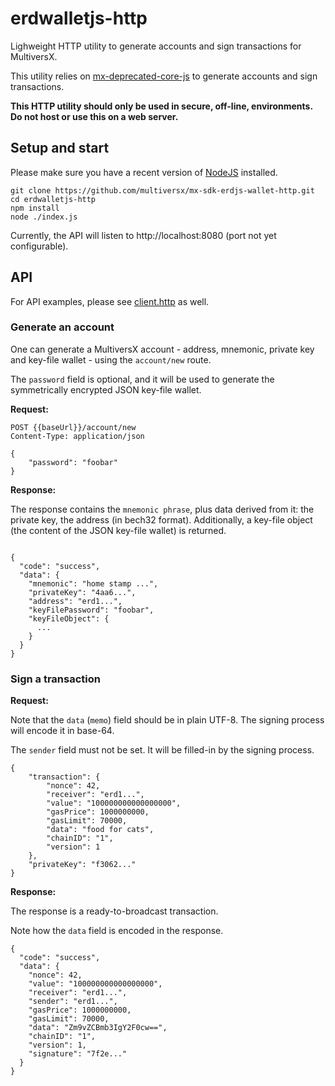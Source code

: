 # erdwalletjs-http

Lighweight HTTP utility to generate accounts and sign transactions for MultiversX.

This utility relies on [mx-deprecated-core-js](https://github.com/multiversx/mx-deprecated-core-js) to generate accounts and sign transactions.

**This HTTP utility should only be used in secure, off-line, environments. Do not host or use this on a web server.**

## Setup and start

Please make sure you have a recent version of [NodeJS](https://nodejs.org/en/) installed.

```
git clone https://github.com/multiversx/mx-sdk-erdjs-wallet-http.git
cd erdwalletjs-http
npm install
node ./index.js
```

Currently, the API will listen to http://localhost:8080 (port not yet configurable).

## API

For API examples, please see [client.http](client.http) as well.

### Generate an account

One can generate a MultiversX account - address, mnemonic, private key and key-file wallet - using the `account/new` route. 

The `password` field is optional, and it will be used to generate the symmetrically encrypted JSON key-file wallet.

**Request:**

```
POST {{baseUrl}}/account/new
Content-Type: application/json

{
    "password": "foobar"
}
```

**Response:**

The response contains the `mnemonic phrase`, plus data derived from it: the private key, the address (in bech32 format). Additionally, a key-file object (the content of the JSON key-file wallet) is returned. 

```

{
  "code": "success",
  "data": {
    "mnemonic": "home stamp ...",
    "privateKey": "4aa6...",
    "address": "erd1...",
    "keyFilePassword": "foobar",
    "keyFileObject": {
      ...
    }
  }
}
```

### Sign a transaction

**Request:**

Note that the `data` (`memo`) field should be in plain UTF-8. The signing process will encode it in base-64.

The `sender` field must not be set. It will be filled-in by the signing process.

```
{
    "transaction": {
        "nonce": 42,
        "receiver": "erd1...",
        "value": "100000000000000000",
        "gasPrice": 1000000000,
        "gasLimit": 70000,
        "data": "food for cats",
        "chainID": "1",
        "version": 1
    }, 
    "privateKey": "f3062..."
}
```

**Response:**

The response is a ready-to-broadcast transaction.

Note how the `data` field is encoded in the response.

```
{
  "code": "success",
  "data": {
    "nonce": 42,
    "value": "100000000000000000",
    "receiver": "erd1...",
    "sender": "erd1...",
    "gasPrice": 1000000000,
    "gasLimit": 70000,
    "data": "Zm9vZCBmb3IgY2F0cw==",
    "chainID": "1",
    "version": 1,
    "signature": "7f2e..."
  }
}
```
